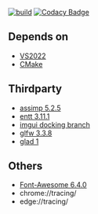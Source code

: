 [![build](https://github.com/Hinageshi01/HinaEngine/workflows/build/badge.svg)](https://github.com/Hinageshi01/HinaEngine/actions?workflow=build)
[![Codacy Badge](https://app.codacy.com/project/badge/Grade/aee7dd99c5324998be06c0a1e53778f4)](https://www.codacy.com/gh/Hinageshi01/HinaEngine/dashboard?utm_source=github.com&amp;utm_medium=referral&amp;utm_content=Hinageshi01/HinaEngine&amp;utm_campaign=Badge_Grade)

## Depends on
- [VS2022](https://visualstudio.microsoft.com/downloads/)
- [CMake](https://cmake.org/download/#latest)

## Thirdparty
- [assimp 5.2.5](https://github.com/assimp/assimp)
- [entt 3.11.1](https://github.com/skypjack/entt)
- [imgui docking branch](https://github.com/ocornut/imgui/tree/ad44f5831acec714f2af437475406e2f002982a1)
- [glfw 3.3.8](https://github.com/glfw/glfw)
- [glad 1](https://github.com/Dav1dde/glad/tree/master)

## Others
- [Font-Awesome 6.4.0](https://github.com/FortAwesome/Font-Awesome/tree/6.x)
- chrome://tracing/
- edge://tracing/

